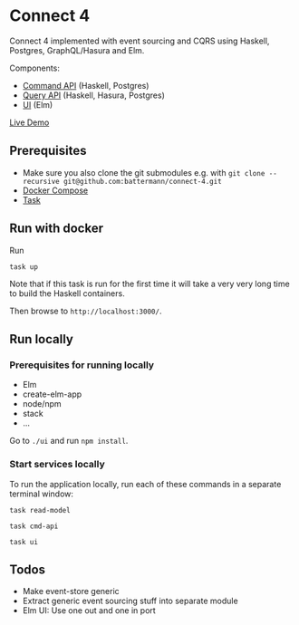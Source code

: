 # Connect 4

Connect 4 implemented with event sourcing and CQRS using Haskell, Postgres, GraphQL/Hasura and Elm.

Components:

- [Command API](https://github.com/battermann/cosmic-ray-api) (Haskell, Postgres)
- [Query API](https://github.com/battermann/cosmic-ray-rm) (Haskell, Hasura, Postgres)
- [UI](https://github.com/battermann/cosmic-ray-ui) (Elm)

[Live Demo](http://cosmic-ray.surge.sh/)

## Prerequisites

- Make sure you also clone the git submodules e.g. with `git clone --recursive git@github.com:battermann/connect-4.git`
- [Docker Compose](https://docs.docker.com/compose/)
- [Task](https://taskfile.dev/#/installation)

## Run with docker

Run

```shell
task up
```

Note that if this task is run for the first time it will take a very very long time to build the Haskell containers.

Then browse to `http://localhost:3000/`.

## Run locally

### Prerequisites for running locally

- Elm
- create-elm-app
- node/npm
- stack
- ...

Go to `./ui` and run `npm install`.

### Start services locally

To run the application locally, run each of these commands in a separate terminal window:

```shell
task read-model
```

```shell
task cmd-api
```

```shell
task ui
```

## Todos

- Make event-store generic
- Extract generic event sourcing stuff into separate module
- Elm UI: Use one out and one in port
